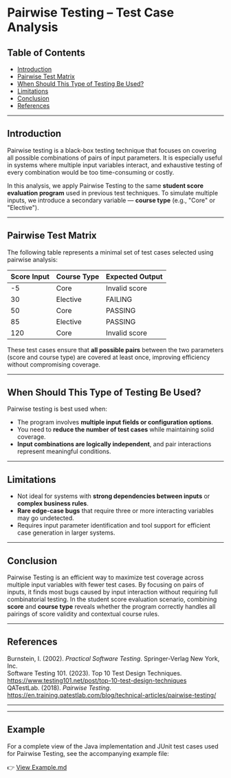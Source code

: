 # Pairwise Testing – Test Case Analysis

## Table of Contents
- [Introduction](#introduction)
- [Pairwise Test Matrix](#pairwise-test-matrix)
- [When Should This Type of Testing Be Used?](#when-should-this-type-of-testing-be-used)
- [Limitations](#limitations)
- [Conclusion](#conclusion)
- [References](#references)

---

## Introduction

Pairwise testing is a black-box testing technique that focuses on covering all possible combinations of pairs of input parameters. It is especially useful in systems where multiple input variables interact, and exhaustive testing of every combination would be too time-consuming or costly.

In this analysis, we apply Pairwise Testing to the same **student score evaluation program** used in previous test techniques. To simulate multiple inputs, we introduce a secondary variable — **course type** (e.g., "Core" or "Elective").

---

## Pairwise Test Matrix

The following table represents a minimal set of test cases selected using pairwise analysis:

| Score Input | Course Type | Expected Output |
|-------------|-------------|------------------|
| -5          | Core        | Invalid score    |
| 30          | Elective    | FAILING          |
| 50          | Core        | PASSING          |
| 85          | Elective    | PASSING          |
| 120         | Core        | Invalid score    |

These test cases ensure that **all possible pairs** between the two parameters (score and course type) are covered at least once, improving efficiency without compromising coverage.

---

## When Should This Type of Testing Be Used?

Pairwise testing is best used when:
- The program involves **multiple input fields or configuration options**.
- You need to **reduce the number of test cases** while maintaining solid coverage.
- **Input combinations are logically independent**, and pair interactions represent meaningful conditions.

---

## Limitations

- Not ideal for systems with **strong dependencies between inputs** or **complex business rules**.
- **Rare edge-case bugs** that require three or more interacting variables may go undetected.
- Requires input parameter identification and tool support for efficient case generation in larger systems.

---

## Conclusion

Pairwise Testing is an efficient way to maximize test coverage across multiple input variables with fewer test cases. By focusing on pairs of inputs, it finds most bugs caused by input interaction without requiring full combinatorial testing. In the student score evaluation scenario, combining **score** and **course type** reveals whether the program correctly handles all pairings of score validity and contextual course rules.

---

## References

Burnstein, I. (2002). *Practical Software Testing*. Springer-Verlag New York, Inc.  
Software Testing 101. (2023). Top 10 Test Design Techniques. https://www.testing101.net/post/top-10-test-design-techniques  
QATestLab. (2018). *Pairwise Testing*. https://en.training.qatestlab.com/blog/technical-articles/pairwise-testing/  

---

---

## Example

For a complete view of the Java implementation and JUnit test cases used for Pairwise Testing, see the accompanying example file:

👉 [View Example.md](./Example.md)
